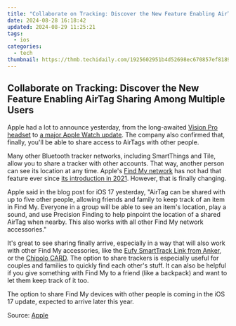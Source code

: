 ```yaml
---
title: "Collaborate on Tracking: Discover the New Feature Enabling AirTag Sharing Among Multiple Users"
date: 2024-08-28 16:18:42
updated: 2024-08-29 11:25:21
tags:
  - ios
categories:
  - tech
thumbnail: https://thmb.techidaily.com/1925602951b4d52698ec670857ef818988d6fc983d6278e2dead21b251870b2b.jpg
---
```


## Collaborate on Tracking: Discover the New Feature Enabling AirTag Sharing Among Multiple Users

Apple had a lot to announce yesterday, from the long-awaited [Vision Pro headset](https://location-social.techidaily.com/in-2024-how-to-sharefake-location-on-whatsapp-for-apple-iphone-12-mini-drfone-by-drfone-virtual-ios/) to [a major Apple Watch update](https://fox-boxes.techidaily.com/2024-approved-speaking-with-flair-empowering-vocal-expression-with-no-cost-software/). The company also confirmed that, finally, you'll be able to share access to AirTags with other people.

 Many other Bluetooth tracker networks, including SmartThings and Tile, allow you to share a tracker with other accounts. That way, another person can see its location at any time. Apple's [Find My network](https://youtube-lab.techidaily.com/24-the-creators-guide-to-the-top-9-affordable-video-editing-apps/) has not had that feature ever since [its introduction in 2021](https://remote-screen-capture.techidaily.com/in-2024-the-art-of-capturing-content-on-vimeo/). However, that is finally changing.

 Apple said in the blog post for iOS 17 yesterday, "AirTag can be shared with up to five other people, allowing friends and family to keep track of an item in Find My. Everyone in a group will be able to see an item's location, play a sound, and use Precision Finding to help pinpoint the location of a shared AirTag when nearby. This also works with all other Find My network accessories."

 It's great to see sharing finally arrive, especially in a way that will also work with other Find My accessories, like the [Eufy SmartTrack Link from Anker](https://screen-mirror.techidaily.com/in-2024-how-to-mirror-pc-screen-to-samsung-galaxy-f04-phones-drfone-by-drfone-android/), or the [Chipolo CARD](https://on-screen-recording.techidaily.com/in-2024-webcam-innovations-for-enhanced-connectivity/). The option to share trackers is especially useful for couples and families to quickly find each other's stuff. It can also be helpful if you give something with Find My to a friend (like a backpack) and want to let them keep track of it too.

 The option to share Find My devices with other people is coming in the iOS 17 update, expected to arrive later this year.

 Source: [Apple](https://www.apple.com/newsroom/2023/06/ios-17-makes-iphone-more-personal-and-intuitive/)

<ins class="adsbygoogle"
     style="display:block"
     data-ad-format="autorelaxed"
     data-ad-client="ca-pub-7571918770474297"
     data-ad-slot="1223367746"></ins>



<ins class="adsbygoogle"
     style="display:block"
     data-ad-client="ca-pub-7571918770474297"
     data-ad-slot="8358498916"
     data-ad-format="auto"
     data-full-width-responsive="true"></ins>
